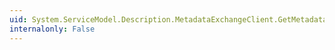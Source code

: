 ```yaml
---
uid: System.ServiceModel.Description.MetadataExchangeClient.GetMetadataAsync
internalonly: False
---
```

